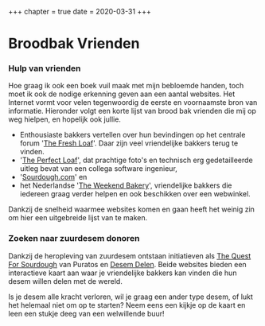 +++
chapter = true
date = 2020-03-31
+++

# Broodbak Vrienden

### Hulp van vrienden

Hoe graag ik ook een boek vuil maak met mijn bebloemde handen, toch moet ik ook de nodige erkenning geven aan een aantal websites. Het Internet vormt voor velen tegenwoordig de eerste en voornaamste bron van informatie. Hieronder volgt een korte lijst van brood bak vrienden die mij op weg hielpen, en hopelijk ook jullie.

-  Enthousiaste bakkers vertellen over hun bevindingen op het centrale forum '[The Fresh Loaf](htps://thefreshloaf.com)'. Daar zijn veel vriendelijke bakkers terug te vinden. 
-  '[The Perfect Loaf](https://www.theperfectloaf.com)', dat prachtige foto's en technisch erg gedetailleerde uitleg bevat van een collega software ingenieur,
-  '[Sourdough.com](https://sourdough.com)' en
-  het Nederlandse '[The Weekend Bakery](https://www.weekendbakery.com)', vriendelijke bakkers die iedereen graag verder helpen en ook beschikken over een webwinkel. 

Dankzij de snelheid waarmee websites komen en gaan heeft het weinig zin om hier een uitgebreide lijst van te maken. 

### Zoeken naar zuurdesem donoren

Dankzij de heropleving van zuurdesem ontstaan initiatieven als [The Quest For Sourdough](https://www.questforsourdough.com/library/map) van Puratos en [Desem Delen](https://desemdelen.nl/). Beide websites bieden een interactieve kaart aan waar je vriendelijke bakkers kan vinden die hun desem willen delen met de wereld. 

Is je desem alle kracht verloren, wil je graag een ander type desem, of lukt het helemaal niet om op te starten? Neem eens een kijkje op de kaart en leen een stukje deeg van een welwillende buur!

